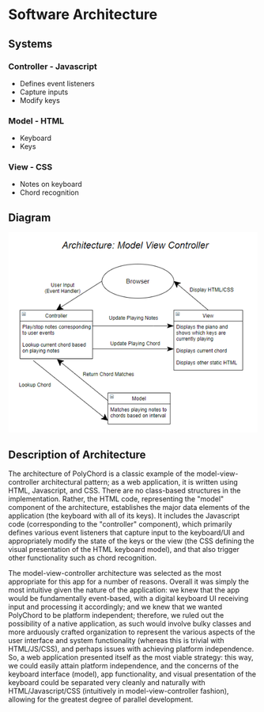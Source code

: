 # Software Architecture

## Systems
### Controller - Javascript
- Defines event listeners
- Capture inputs
- Modify keys

### Model - HTML
- Keyboard
- Keys

### View - CSS
- Notes on keyboard
- Chord recognition

## Diagram

![alt text](https://raw.githubusercontent.com/devinchristianson/daj/master/docs/assets/architecture.png)


## Description of Architecture

The architecture of PolyChord is a classic example of the model-view-controller architectural pattern; as a web application, it is written using HTML, Javascript, and CSS. There are no class-based structures in the implementation. Rather, the HTML code, representing the "model" component of the architecture, establishes the major data elements of the application (the keyboard with all of its keys). It includes the Javascript code (corresponding to the "controller" component), which primarily defines various event listeners that capture input to the keyboard/UI and appropriately modify the state of the keys or the view (the CSS defining the visual presentation of the HTML keyboard model), and that also trigger other functionality such as chord recognition.

The model-view-controller architecture was selected as the most appropriate for this app for a number of reasons. Overall it was simply the most intuitive given the nature of the application: we knew that the app would be fundamentally event-based, with a digital keyboard UI receiving input and processing it accordingly; and we knew that we wanted PolyChord to be platform independent; therefore, we ruled out the possibility of a native application, as such would involve bulky classes and more arduously crafted organization to represent the various aspects of the user interface and system functionality (whereas this is trivial with HTML/JS/CSS), and perhaps issues with achieving platform independence. So, a web application presented itself as the most viable strategy: this way, we could easily attain platform independence, and the concerns of the keyboard interface (model), app functionality, and visual presentation of the keyboard could be separated very cleanly and naturally with HTML/Javascript/CSS (intuitively in model-view-controller fashion), allowing for the greatest degree of parallel development. 
